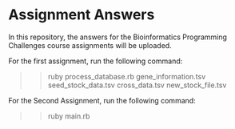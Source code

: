 # Assignment Answers

In this repository, the answers for the Bioinformatics Programming Challenges course assignments will be uploaded.

For the first assignment, run the following command:
>> ruby process_database.rb  gene_information.tsv  seed_stock_data.tsv  cross_data.tsv  new_stock_file.tsv

For the Second Assignment, run the following command:
>> ruby main.rb
